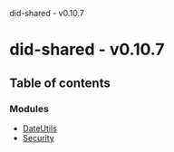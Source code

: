 did-shared - v0.10.7

# did-shared - v0.10.7

## Table of contents

### Modules

- [DateUtils](modules/dateutils.md)
- [Security](modules/security.md)

